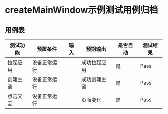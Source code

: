 # createMainWindow示例测试用例归档
## 用例表
| 测试功能 | 预置条件 | 输入                   | 预期输出   | 是否自动 | 测试结果 |
|------| --- |----------------------|--------| --- |------|
| 拉起应用 |设备正常运行|                      | 成功拉起应用 | 是 | Pass |
| 创建主窗 |设备正常运行|  | 成功创建主窗 | 是 | Pass |
| 点击交互 |设备正常运行|  | 页面变化   | 是 | Pass |